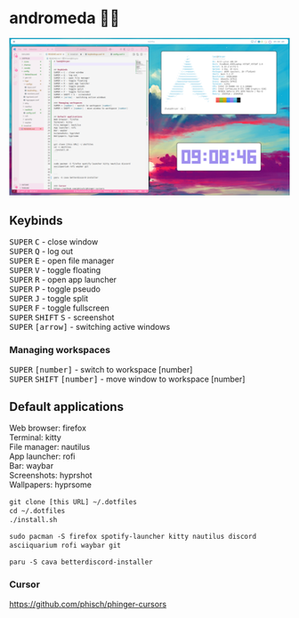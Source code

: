 # andromeda 🌌✨
![Rice showcase](./demo/demo01.png)

## Keybinds
<kbd>SUPER</kbd>  <kbd>C</kbd> - close window<br>
<kbd>SUPER</kbd>  <kbd>Q</kbd> - log out<br>
<kbd>SUPER</kbd>  <kbd>E</kbd> - open file manager<br>
<kbd>SUPER</kbd>  <kbd>V</kbd> - toggle floating<br>
<kbd>SUPER</kbd>  <kbd>R</kbd> - open app launcher<br>
<kbd>SUPER</kbd>  <kbd>P</kbd> - toggle pseudo<br>
<kbd>SUPER</kbd>  <kbd>J</kbd> - toggle split<br>
<kbd>SUPER</kbd>  <kbd>F</kbd> - toggle fullscreen<br>
<kbd>SUPER</kbd>  <kbd>SHIFT</kbd>  <kbd>S</kbd> - screenshot<br>
<kbd>SUPER</kbd>  <kbd>[arrow]</kbd> - switching active windows<br>

### Managing workspaces
<kbd>SUPER</kbd>  <kbd>[number]</kbd> - switch to workspace [number]<br>
<kbd>SUPER</kbd>  <kbd>SHIFT</kbd>  <kbd>[number]</kbd> - move window to workspace [number]<br>


## Default applications
Web browser: firefox<br>
Terminal: kitty<br>
File manager: nautilus<br>
App launcher: rofi<br>
Bar: waybar<br>
Screenshots: hyprshot<br>
Wallpapers: hyprsome<br>

```
git clone [this URL] ~/.dotfiles
cd ~/.dotfiles
./install.sh
```


```
sudo pacman -S firefox spotify-launcher kitty nautilus discord asciiquarium rofi waybar git
```

```
paru -S cava betterdiscord-installer 
```

### Cursor
https://github.com/phisch/phinger-cursors
